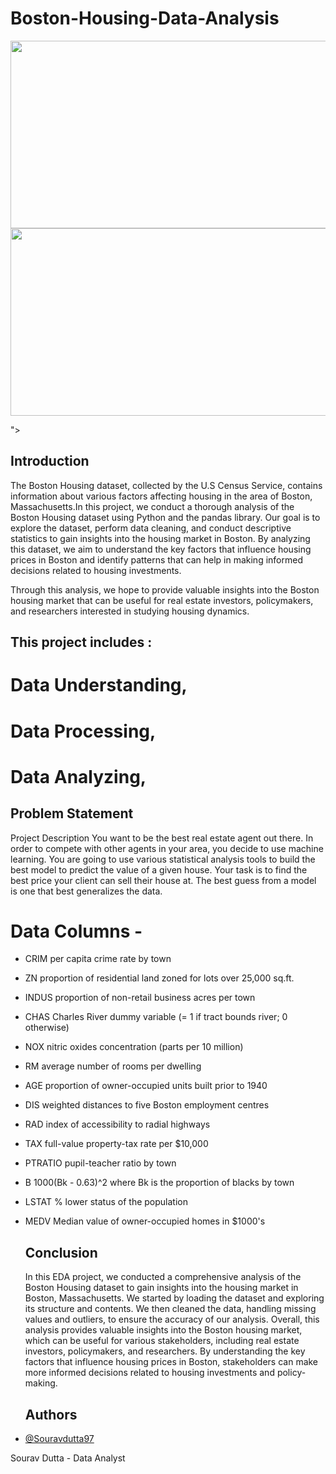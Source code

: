 # Boston-Housing-Data-Analysis
<p align="center">
  <img width="600" height="300" src="<p align="center">
  <img width="600" height="300" src="pr.png">
</p>">
</p>

## Introduction

The Boston Housing dataset, collected by the U.S Census Service, contains information about various factors affecting housing in the area of Boston, Massachusetts.In this project, we conduct a thorough analysis of the Boston Housing dataset using Python and the pandas library. Our goal is to explore the dataset, perform data cleaning, and conduct descriptive statistics to gain insights into the housing market in Boston. By analyzing this dataset, we aim to understand the key factors that influence housing prices in Boston and identify patterns that can help in making informed decisions related to housing investments.

Through this analysis, we hope to provide valuable insights into the Boston housing market that can be useful for real estate investors, policymakers, and researchers interested in studying housing dynamics.

## This project includes :
# Data Understanding,
# Data Processing,
# Data Analyzing,

## Problem Statement
Project Description You want to be the best real estate agent out there. In order to compete with other agents in your area, you decide to use machine learning. You are going to use various statistical analysis tools to build the best model to predict the value of a given house. Your task is to find the best price your client can sell their house at. The best guess from a model is one that best generalizes the data.

# Data Columns -

- CRIM     per capita crime rate by town
- ZN       proportion of residential land zoned for lots over 25,000 sq.ft.
- INDUS    proportion of non-retail business acres per town
- CHAS     Charles River dummy variable (= 1 if tract bounds river; 0 otherwise)
- NOX      nitric oxides concentration (parts per 10 million)
- RM       average number of rooms per dwelling
- AGE      proportion of owner-occupied units built prior to 1940
- DIS      weighted distances to five Boston employment centres
- RAD      index of accessibility to radial highways
- TAX      full-value property-tax rate per $10,000
- PTRATIO  pupil-teacher ratio by town
- B        1000(Bk - 0.63)^2 where Bk is the proportion of blacks by town
- LSTAT    % lower status of the population
- MEDV     Median value of owner-occupied homes in $1000's

  ## Conclusion
     In this EDA project, we conducted a comprehensive analysis of the Boston Housing dataset to gain insights into the housing market in Boston, Massachusetts. We 
     started by loading the dataset and exploring its structure and contents. We then cleaned the data, handling missing values and outliers, to ensure the accuracy of 
     our analysis.
      Overall, this analysis provides valuable insights into the Boston housing market, which can be useful for various stakeholders, including real estate investors, 
      policymakers, and researchers. By understanding the key factors that influence housing prices in Boston, stakeholders can make more informed decisions related to 
      housing investments and policy-making.
  ##  Authors

- [@Souravdutta97](https://github.com/Souravdutta97)

Sourav Dutta - Data Analyst
    
